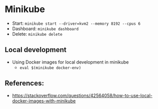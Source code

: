 # Minikube

- Start: `minikube start --driver=kvm2 --memory 8192 --cpus 6`
- Dashboard: `minikube dashboard`
- Delete: `minikube delete`


## Local development
- Using Docker images for local development in minikube
    - `eval $(minikube docker-env)`

## References:
- https://stackoverflow.com/questions/42564058/how-to-use-local-docker-images-with-minikube